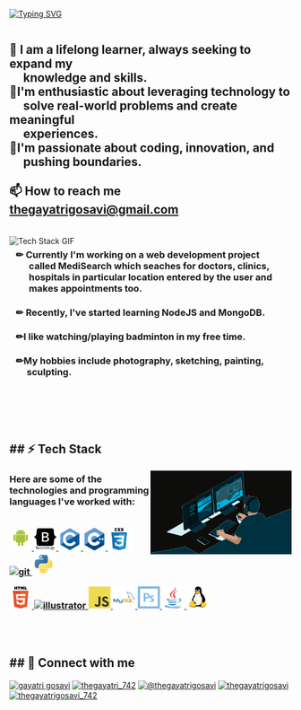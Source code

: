 [![Typing SVG](https://readme-typing-svg.demolab.com?font=Mona+Sans&weight=200&size=26&pause=1000&color=2B8A3E&background=EBFBEE00&vCenter=true&width=437&lines=Welcome+to+my+GitHub+profile+!+;%40theGayatriGosavi;%F0%9F%91%8B+Hello%2C+This+is+Gayatri++%E2%98%BA)](https://git.io/typing-svg)
<p>
  <div style="display: flex; justify-content: center;">
  <img src="https://camo.githubusercontent.com/77971436de10fd1707510a120094781a8a4fe68e79d4159d0bb1168161923470/68747470733a2f2f6d69726f2e6d656469756d2e636f6d2f6d61782f313230302f302a4b32574c4d5445784c79696461374f522e676966" align="right" width="30%" height="40%" alt="Hello GIF" style="margin-top: -200px;">
</div>
  <h2 allign="left" width="50%' height="100%" font="Mona Sans"> 🧩 I am a lifelong learner, always seeking to expand my <br> &nbsp;&nbsp;&nbsp;&nbsp;        knowledge and skills.
  <br>🧩I'm enthusiastic about leveraging technology to <br>&nbsp;&nbsp;&nbsp;&nbsp;       solve real-world problems and create meaningful <br> &nbsp;&nbsp;&nbsp;&nbsp;        experiences.<br>🧩I'm passionate about coding, innovation, and <br> &nbsp;&nbsp;&nbsp;&nbsp;        pushing boundaries.
<br>
<br> 📫 How to reach me <a href="thegayatrigosavi@gmail.com"> thegayatrigosavi@gmail.com </a> </h3>
</h2>
<p>

<p>
<br>
<img src="https://media.giphy.com/media/xT9IgzoKnwFNmISR8I/giphy.gif" align="left" width="40%" height="60%" alt="Tech Stack GIF">
<h3 align="left" width="50%' height="100%" font="Mona Sans">&nbsp;&nbsp;   ✏ Currently I'm working on a web development project <br>&nbsp;&nbsp;&nbsp;&nbsp;&nbsp;&nbsp;&nbsp;&nbsp;               called MediSearch which seaches for doctors, clinics,  <br> &nbsp;&nbsp;&nbsp;&nbsp;&nbsp;&nbsp;&nbsp;&nbsp;               hospitals in particular location entered by the user and  <br> &nbsp;&nbsp;&nbsp;&nbsp;&nbsp;&nbsp;&nbsp;&nbsp;               makes appointments too.</h3>
  <h3 align="left" width="50%' height="100%" font="Mona Sans">&nbsp;&nbsp;   ✏ Recently, I've started learning NodeJS and MongoDB.</h3>
<h3 align="left" width="50%' height="100%" font="Mona Sans">&nbsp;&nbsp;   ✏I like watching/playing badminton in my free time.</h3>
<h3 align="left" width="50%' height="100%" font="Mona Sans">&nbsp;&nbsp;   ✏My hobbies include photography, sketching, painting, <br>&nbsp;&nbsp;&nbsp;&nbsp;&nbsp;&nbsp;&nbsp;              sculpting.</h3>
</p>
<br>
<br>
<br>
<br>
<h2>## ⚡ Tech Stack </h2>
<img src="https://raw.githubusercontent.com/Potential17/Potential17/master/user%20(2).gif" alt="Projects GIF" width="50%" height="70%" align="right">
<h3>
Here are some of the technologies and programming languages I've worked with:
<br>
<br>
<p align="left"> <a href="https://developer.android.com" target="_blank" rel="noreferrer"> <img src="https://raw.githubusercontent.com/devicons/devicon/master/icons/android/android-original-wordmark.svg" alt="android" width="40" height="40"/> </a> <a href="https://getbootstrap.com" target="_blank" rel="noreferrer"> <img src="https://raw.githubusercontent.com/devicons/devicon/master/icons/bootstrap/bootstrap-plain-wordmark.svg" alt="bootstrap" width="40" height="40"/> </a> <a href="https://www.cprogramming.com/" target="_blank" rel="noreferrer"> <img src="https://raw.githubusercontent.com/devicons/devicon/master/icons/c/c-original.svg" alt="c" width="40" height="40"/> </a> <a href="https://www.w3schools.com/cpp/" target="_blank" rel="noreferrer"> <img src="https://raw.githubusercontent.com/devicons/devicon/master/icons/cplusplus/cplusplus-original.svg" alt="cplusplus" width="40" height="40"/> </a> <a href="https://www.w3schools.com/css/" target="_blank" rel="noreferrer"> <img src="https://raw.githubusercontent.com/devicons/devicon/master/icons/css3/css3-original-wordmark.svg" alt="css3" width="40" height="40"/> </a> <a href="https://git-scm.com/" target="_blank" rel="noreferrer"> <img src="https://www.vectorlogo.zone/logos/git-scm/git-scm-icon.svg" alt="git" width="40" height="40"/> </a><a href="https://www.python.org" target="_blank" rel="noreferrer"> <img src="https://raw.githubusercontent.com/devicons/devicon/master/icons/python/python-original.svg" alt="python" width="40" height="40"/> </a> </p>
  
<a href="https://www.w3.org/html/" target="_blank" rel="noreferrer"> <img src="https://raw.githubusercontent.com/devicons/devicon/master/icons/html5/html5-original-wordmark.svg" alt="html5" width="40" height="40"/> </a> <a href="https://www.adobe.com/in/products/illustrator.html" target="_blank" rel="noreferrer"> <img src="https://www.vectorlogo.zone/logos/adobe_illustrator/adobe_illustrator-icon.svg" alt="illustrator" width="40" height="40"/> </a> <a href="https://developer.mozilla.org/en-US/docs/Web/JavaScript" target="_blank" rel="noreferrer"> <img src="https://raw.githubusercontent.com/devicons/devicon/master/icons/javascript/javascript-original.svg" alt="javascript" width="40" height="40"/> </a> <a href="https://www.mysql.com/" target="_blank" rel="noreferrer"> <img src="https://raw.githubusercontent.com/devicons/devicon/master/icons/mysql/mysql-original-wordmark.svg" alt="mysql" width="40" height="40"/> </a> <a href="https://www.photoshop.com/en" target="_blank" rel="noreferrer"> <img src="https://raw.githubusercontent.com/devicons/devicon/master/icons/photoshop/photoshop-line.svg" alt="photoshop" width="40" height="40"/> </a> <a href="https://www.java.com" target="_blank" rel="noreferrer"> <img src="https://raw.githubusercontent.com/devicons/devicon/master/icons/java/java-original.svg" alt="java" width="40" height="40"/> </a> <a href="https://www.linux.org/" target="_blank" rel="noreferrer"> <img src="https://raw.githubusercontent.com/devicons/devicon/master/icons/linux/linux-original.svg" alt="linux" width="40" height="40"/> </a> 
</h3>
<br>
<br>
</p>
<h2>## 🤝 Connect with me</h2>
<p align="left">
<a href="www.linkedin.com/in/thegayatrigosavi" target="blank"><img align="center" src="https://raw.githubusercontent.com/rahuldkjain/github-profile-readme-generator/master/src/images/icons/Social/linked-in-alt.svg" alt="gayatri gosavi" height="30" width="40" /></a>
<a href="https://www.codechef.com/users/thegayatri_742" target="blank"><img align="center" src="https://cdn.jsdelivr.net/npm/simple-icons@3.1.0/icons/codechef.svg" alt="thegayatri_742" height="30" width="40" /></a>
<a href="https://www.hackerrank.com/@thegayatrigosavi" target="blank"><img align="center" src="https://raw.githubusercontent.com/rahuldkjain/github-profile-readme-generator/master/src/images/icons/Social/hackerrank.svg" alt="@thegayatrigosavi" height="30" width="40" /></a>
<a href="https://fb.com/thegayatrigosavi" target="blank"><img align="center" src="https://raw.githubusercontent.com/rahuldkjain/github-profile-readme-generator/master/src/images/icons/Social/facebook.svg" alt="thegayatrigosavi" height="30" width="40" /></a>
<a href="https://instagram.com/thegayatrigosavi_742" target="blank"><img align="center" src="https://raw.githubusercontent.com/rahuldkjain/github-profile-readme-generator/master/src/images/icons/Social/instagram.svg" alt="thegayatrigosavi_742" height="30" width="40" /></a>
</p>
